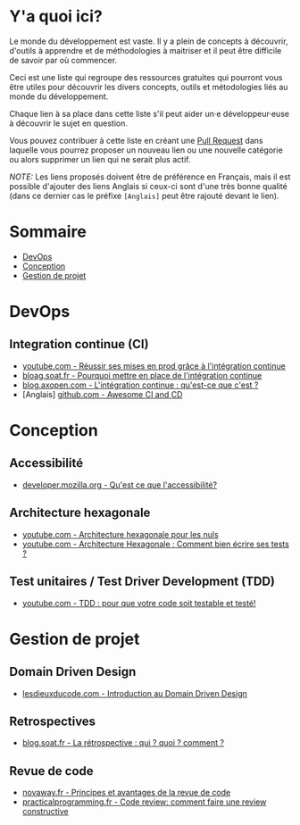 # Y'a quoi ici?

Le monde du développement est vaste. Il y a plein de concepts à découvrir, d'outils à apprendre et de méthodologies à maitriser et il peut être difficile de savoir par où commencer.

Ceci est une liste qui regroupe des ressources gratuites qui pourront vous être utiles pour découvrir les divers concepts, outils et métodologies liés au monde du développement.

Chaque lien à sa place dans cette liste s'il peut aider un·e développeur·euse à découvrir le sujet en question.

Vous pouvez contribuer à cette liste en créant une [Pull Request](https://github.com/Ldoppea/first-steps-dev) dans laquelle vous pourrez proposer un nouveau lien ou une nouvelle catégorie ou alors supprimer un lien qui ne serait plus actif.

*NOTE:* Les liens proposés doivent être de préférence en Français, mais il est possible d'ajouter des liens Anglais si ceux-ci sont d'une très bonne qualité (dans ce dernier cas le préfixe `[Anglais]` peut être rajouté devant le lien).

Sommaire
========

- [DevOps](#devops)
- [Conception](#conception)
- [Gestion de projet](#gestion-de-projet)


# DevOps

## Integration continue (CI)

- [youtube.com - Réussir ses mises en prod grâce à l'intégration continue](https://www.youtube.com/watch?v=70LqFphGmC8)
- [bloag.soat.fr - Pourquoi mettre en place de l'intégration continue](https://blog.soat.fr/2013/04/pourquoi-mettre-en-place-de-lintegration-continue/)
- [blog.axopen.com - L'intégration continue : qu'est-ce que c'est ?](https://blog.axopen.com/2019/07/lintegration-continue-quest-ce-que-cest/)
- [Anglais] [github.com - Awesome CI and CD](https://github.com/cicdops/awesome-ciandcd)

# Conception

## Accessibilité

- [developer.mozilla.org - Qu'est ce que l'accessibilité?](https://developer.mozilla.org/fr/docs/Apprendre/a11y/What_is_accessibility)

## Architecture hexagonale

- [youtube.com - Architecture hexagonale pour les nuls](https://www.youtube.com/watch?v=Hi5aDfRe-aE)
- [youtube.com - Architecture Hexagonale : Comment bien écrire ses tests ?](https://www.youtube.com/watch?v=4vBJAN3ttkc)

## Test unitaires / Test Driver Development (TDD)

- [youtube.com - TDD : pour que votre code soit testable et testé!](https://www.youtube.com/watch?v=EW98_rwUQec)

# Gestion de projet

## Domain Driven Design

- [lesdieuxducode.com - Introduction au Domain Driven Design](https://lesdieuxducode.com/blog/2019/7/introduction-au-domain-driven-design)

## Retrospectives

- [blog.soat.fr - La rétrospective : qui ? quoi ? comment ?](https://blog.soat.fr/2018/12/retrospectives/)

## Revue de code

- [novaway.fr - Principes et avantages de la revue de code](https://www.novaway.fr/blog/tech/principes-et-avantages-de-la-revue-de-code)
- [practicalprogramming.fr - Code review: comment faire une review constructive](https://practicalprogramming.fr/comment-faire-une-code-review/)